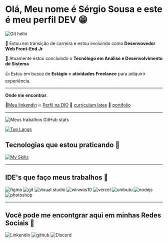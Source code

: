 # Olá, Meu nome é Sérgio Sousa e este é meu perfil DEV 😁

![Git hello](https://raw.githubusercontent.com/gist/JayaRaghavendra/5289d3687bf8bcd6d806b3655e11c7f4/raw/abf4b7228cadc93427e398a7f4d8fb031988c90d/Hello%20World.gif)

:pill: Estou em transição de carreira e estou evoluindo como **Desenvovedor Web Front-End Jr**

:muscle: Atuamente estou concluindo o **Tecnólogo em Análise e Desenvolvimento de Sistema**

:+1: Estou em busca de **Estágio** e **atividades Freelance** para adiquirir experiência.

-----------------
**Onde me encontrar**.

:book:[Meu linkendin](https://www.linkedin.com/in/sergiosousa-tec/)
:fire: [Perfil na DIO](https://www.dio.me/users/sergioturgeo)
:dart: [curriculum lates](http://lattes.cnpq.br/6036378764243597)
:notebook_with_decorative_cover: [portifolio](https://devserjaoportifolio.netlify.app/)

-----------------

![Meus trabalhos GitHub stats](https://github-readme-stats.vercel.app/api?username=sergiodevsousa&show_icons=true&theme=tokyonight)

[![Top Langs](https://github-readme-stats.vercel.app/api/top-langs/?username=sergiodevsousa)](https://github.com/anuraghazra/github-readme-stats)

## Tecnologias que estou praticando :newspaper:

[![My Skills](https://skillicons.dev/icons?i=py,js,css,html,bootstrap,azure,c#,nodejs,figma&theme=light)](https://skillicons.dev)

-----------------

## IDE's que faço meus trabalhos :newspaper:

![figma](https://ziadoua.github.io/m3-Markdown-Badges/badges/Figma/figma2.svg)
![git](https://ziadoua.github.io/m3-Markdown-Badges/badges/Git/git1.svg)
![visual studio](https://ziadoua.github.io/m3-Markdown-Badges/badges/VisualStudioCode/visualstudiocode1.svg)
![winwos10](https://ziadoua.github.io/m3-Markdown-Badges/badges/Windows10/windows103.svg)
![vercel](https://ziadoua.github.io/m3-Markdown-Badges/badges/Vercel/vercel2.svg)
![umbutu](https://ziadoua.github.io/m3-Markdown-Badges/badges/Ubuntu/ubuntu2.svg)
![nodejs](https://ziadoua.github.io/m3-Markdown-Badges/badges/NodeJS/nodejs2.svg)
![photoshop](https://ziadoua.github.io/m3-Markdown-Badges/badges/Photoshop/photoshop2.svg)

------------------------------------

## Você pode me encontgrar aqui em minhas Redes Sociais :newspaper:

![Linkendin](https://ziadoua.github.io/m3-Markdown-Badges/badges/LinkedIn/linkedin1.svg)
![github](https://ziadoua.github.io/m3-Markdown-Badges/badges/Github/github3.svg)
![Discord](https://ziadoua.github.io/m3-Markdown-Badges/badges/Discord/discord2.svg)
